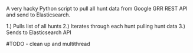 A very hacky Python script to pull all hunt data from Google GRR REST API and send to Elasticsearch. 

1.) Pulls list of all hunts 
2.) Iterates through each hunt pulling hunt data 
3.) Sends to Elasticsearch API 

#TODO - clean up and multithread
